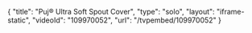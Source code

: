 {
    "title": "Puj&reg; Ultra Soft Spout Cover",
    "type": "solo",
    "layout": "iframe-static",
    "videoId": "109970052",
    "url": "\/tvpembed\/109970052"
}